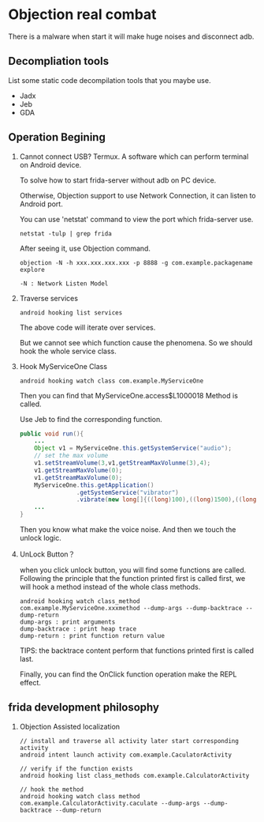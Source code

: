 # Objection real combat

There is a malware when start it will make huge noises and disconnect adb.

## Decompliation tools

List some static code decompilation tools that you maybe use.

+ Jadx
+ Jeb
+ GDA

## Operation Begining

1. Cannot connect USB?
    Termux. A software which can perform terminal on Android device.

    To solve how to start frida-server without adb on PC device.

    Otherwise, Objection support to use Network Connection, it can listen to Android port.

    You can use 'netstat' command to view the port which frida-server use.

    ```shell
    netstat -tulp | grep frida
    ```

    After seeing it, use Objection command.

    ```frida
    objection -N -h xxx.xxx.xxx.xxx -p 8888 -g com.example.packagename explore
    
    -N : Network Listen Model
    ```

2. Traverse services

    ```frida
    android hooking list services
    ```

    The above code will iterate over services.

    But we cannot see which function cause the phenomena. So we should hook the whole service class.
3. Hook MyServiceOne Class

    ```frida
    android hooking watch class com.example.MyServiceOne
    ```

    Then you can find that MyServiceOne.access$L1000018 Method is called.

    Use Jeb to find the corresponding function.

    ```java
    public void run(){
        ...
        Object v1 = MyServiceOne.this.getSystemService("audio");
        // set the max volume
        v1.setStreamVolume(3,v1,getStreamMaxVolunme(3),4);
        v1.getStreamMaxVolume(0);
        v1.getStreamMaxVolume(0);
        MyServiceOne.this.getApplication()
                    .getSystemService("vibrator")
                    .vibrate(new long[]{((long)100),((long)1500),((long)100),((long)1500),-1})
        ...
    }
    ```

    Then you know what make the voice noise. And then we touch the unlock logic.

4. UnLock Button？

    when you click unlock button, you will find some functions are called.
    Following the principle that the function printed first is called first, we will hook a method instead of the whole class methods.

    ```frida
    android hooking watch class_method com.example.MyServiceOne.xxxmethod --dump-args --dump-backtrace --dump-return
    dump-args : print arguments
    dump-backtrace : print heap trace
    dump-return : print function return value
    ```

    TIPS: the backtrace content perform that functions printed first is called last.

    Finally, you can find the OnClick function operation make the REPL effect.

## frida development philosophy

1. Objection Assisted localization

    ```frida
    // install and traverse all activity later start corresponding activity
    android intent launch activity com.example.CaculatorActivity

    // verify if the function exists
    android hooking list class_methods com.example.CalculatorActivity

    // hook the method
    android hooking watch class method com.example.CalculatorActivity.caculate --dump-args --dump-backtrace --dump-return
    ```
